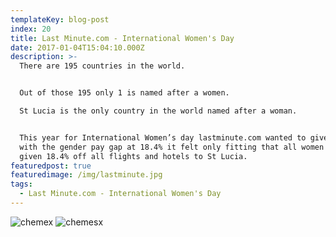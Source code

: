 ```yaml
---
templateKey: blog-post
index: 20
title: Last Minute.com - International Women's Day
date: 2017-01-04T15:04:10.000Z
description: >-
  There are 195 countries in the world.


  Out of those 195 only 1 is named after a women.

  St Lucia is the only country in the world named after a woman.


  This year for International Women’s day lastminute.com wanted to give back and
  with the gender pay gap at 18.4% it felt only fitting that all women were
  given 18.4% off all flights and hotels to St Lucia.
featuredpost: true
featuredimage: /img/lastminute.jpg
tags:
  - Last Minute.com - International Women's Day
---
```

![chemex](/img/lastminute-banner.jpg)
![chemesx](/img/lastminute-banner-iphone.jpg)

